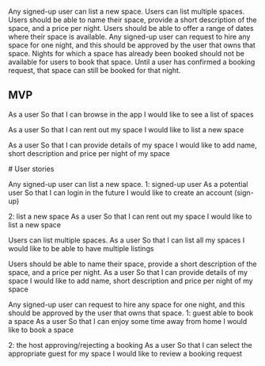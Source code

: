 Any signed-up user can list a new space.
Users can list multiple spaces.
Users should be able to name their space, provide a short description of the space, and a price per night.
Users should be able to offer a range of dates where their space is available.
Any signed-up user can request to hire any space for one night, and this should be approved by the user that owns that space.
Nights for which a space has already been booked should not be available for users to book that space.
Until a user has confirmed a booking request, that space can still be booked for that night.

## MVP

  As a user
  So that I can browse in the app
  I would like to see a list of spaces
 
  As a user
  So that I can rent out my space
  I would like to list a new space
  
  As a user
  So that I can provide details of my space
  I would like to add name, short description and price per night of my space

# User stories

Any signed-up user can list a new space.
1: signed-up user
  As a potential user
  So that I can login in the future
  I would like to create an account (sign-up)

2: list a new space
  As a user
  So that I can rent out my space
  I would like to list a new space
  
Users can list multiple spaces.
  As a user
  So that I can list all my spaces
  I would like to be able to have multiple listings
  
Users should be able to name their space, provide a short description of the space, and a price per night.
  As a user
  So that I can provide details of my space
  I would like to add name, short description and price per night of my space
  
Any signed-up user can request to hire any space for one night, and this should be approved by the user that owns that space.
1: guest able to book a space
  As a user
  So that I can enjoy some time away from home
  I would like to book a space

2: the host approving/rejecting a booking
  As a user
  So that I can select the appropriate guest for my space
  I would like to review a booking request
